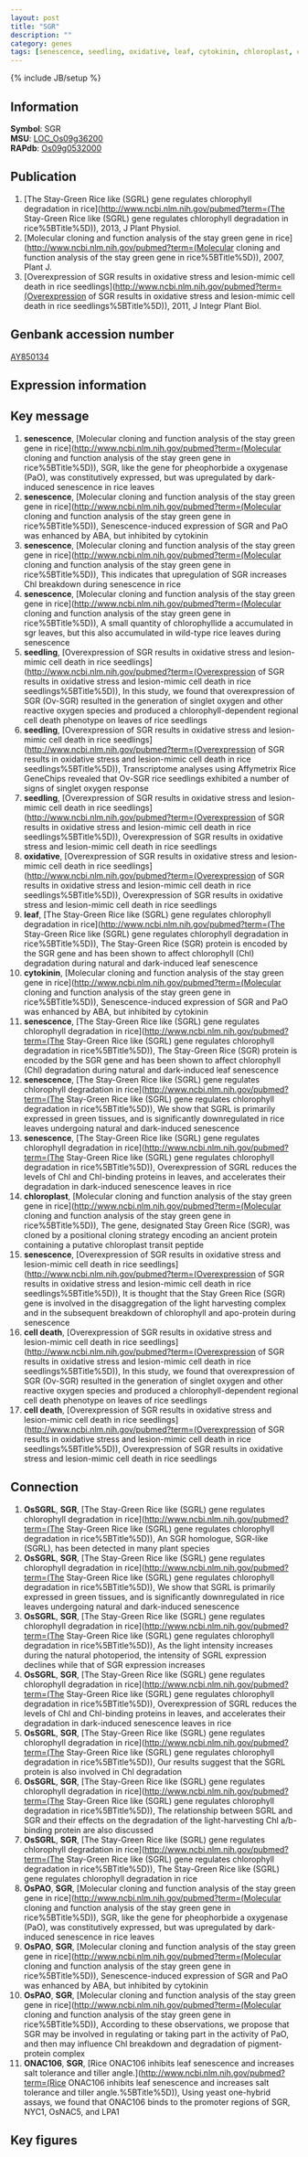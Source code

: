```yaml
---
layout: post
title: "SGR"
description: ""
category: genes
tags: [senescence, seedling, oxidative, leaf, cytokinin, chloroplast, cell death, Gene]
---
```

{% include JB/setup %}

## Information
__Symbol__: SGR  
__MSU__: [LOC_Os09g36200](http://rice.plantbiology.msu.edu/cgi-bin/ORF_infopage.cgi?orf=LOC_Os09g36200)  
__RAPdb__: [Os09g0532000](http://rapdb.dna.affrc.go.jp/viewer/gbrowse_details/irgsp1?name=Os09g0532000)  

## Publication
1. [The Stay-Green Rice like (SGRL) gene regulates chlorophyll degradation in rice](http://www.ncbi.nlm.nih.gov/pubmed?term=(The Stay-Green Rice like (SGRL) gene regulates chlorophyll degradation in rice%5BTitle%5D)), 2013, J Plant Physiol.
2. [Molecular cloning and function analysis of the stay green gene in rice](http://www.ncbi.nlm.nih.gov/pubmed?term=(Molecular cloning and function analysis of the stay green gene in rice%5BTitle%5D)), 2007, Plant J.
3. [Overexpression of SGR results in oxidative stress and lesion-mimic cell death in rice seedlings](http://www.ncbi.nlm.nih.gov/pubmed?term=(Overexpression of SGR results in oxidative stress and lesion-mimic cell death in rice seedlings%5BTitle%5D)), 2011, J Integr Plant Biol.

## Genbank accession number
[AY850134](http://www.ncbi.nlm.nih.gov/nuccore/AY850134)

## Expression information

## Key message
1. __senescence__, [Molecular cloning and function analysis of the stay green gene in rice](http://www.ncbi.nlm.nih.gov/pubmed?term=(Molecular cloning and function analysis of the stay green gene in rice%5BTitle%5D)),  SGR, like the gene for pheophorbide a oxygenase (PaO), was constitutively expressed, but was upregulated by dark-induced senescence in rice leaves
2. __senescence__, [Molecular cloning and function analysis of the stay green gene in rice](http://www.ncbi.nlm.nih.gov/pubmed?term=(Molecular cloning and function analysis of the stay green gene in rice%5BTitle%5D)),  Senescence-induced expression of SGR and PaO was enhanced by ABA, but inhibited by cytokinin
3. __senescence__, [Molecular cloning and function analysis of the stay green gene in rice](http://www.ncbi.nlm.nih.gov/pubmed?term=(Molecular cloning and function analysis of the stay green gene in rice%5BTitle%5D)),  This indicates that upregulation of SGR increases Chl breakdown during senescence in rice
4. __senescence__, [Molecular cloning and function analysis of the stay green gene in rice](http://www.ncbi.nlm.nih.gov/pubmed?term=(Molecular cloning and function analysis of the stay green gene in rice%5BTitle%5D)),  A small quantity of chlorophyllide a accumulated in sgr leaves, but this also accumulated in wild-type rice leaves during senescence
5. __seedling__, [Overexpression of SGR results in oxidative stress and lesion-mimic cell death in rice seedlings](http://www.ncbi.nlm.nih.gov/pubmed?term=(Overexpression of SGR results in oxidative stress and lesion-mimic cell death in rice seedlings%5BTitle%5D)),  In this study, we found that overexpression of SGR (Ov-SGR) resulted in the generation of singlet oxygen and other reactive oxygen species and produced a chlorophyll-dependent regional cell death phenotype on leaves of rice seedlings
6. __seedling__, [Overexpression of SGR results in oxidative stress and lesion-mimic cell death in rice seedlings](http://www.ncbi.nlm.nih.gov/pubmed?term=(Overexpression of SGR results in oxidative stress and lesion-mimic cell death in rice seedlings%5BTitle%5D)),  Transcriptome analyses using Affymetrix Rice GeneChips revealed that Ov-SGR rice seedlings exhibited a number of signs of singlet oxygen response
7. __seedling__, [Overexpression of SGR results in oxidative stress and lesion-mimic cell death in rice seedlings](http://www.ncbi.nlm.nih.gov/pubmed?term=(Overexpression of SGR results in oxidative stress and lesion-mimic cell death in rice seedlings%5BTitle%5D)), Overexpression of SGR results in oxidative stress and lesion-mimic cell death in rice seedlings
8. __oxidative__, [Overexpression of SGR results in oxidative stress and lesion-mimic cell death in rice seedlings](http://www.ncbi.nlm.nih.gov/pubmed?term=(Overexpression of SGR results in oxidative stress and lesion-mimic cell death in rice seedlings%5BTitle%5D)), Overexpression of SGR results in oxidative stress and lesion-mimic cell death in rice seedlings
9. __leaf__, [The Stay-Green Rice like (SGRL) gene regulates chlorophyll degradation in rice](http://www.ncbi.nlm.nih.gov/pubmed?term=(The Stay-Green Rice like (SGRL) gene regulates chlorophyll degradation in rice%5BTitle%5D)), The Stay-Green Rice (SGR) protein is encoded by the SGR gene and has been shown to affect chlorophyll (Chl) degradation during natural and dark-induced leaf senescence
10. __cytokinin__, [Molecular cloning and function analysis of the stay green gene in rice](http://www.ncbi.nlm.nih.gov/pubmed?term=(Molecular cloning and function analysis of the stay green gene in rice%5BTitle%5D)),  Senescence-induced expression of SGR and PaO was enhanced by ABA, but inhibited by cytokinin
11. __senescence__, [The Stay-Green Rice like (SGRL) gene regulates chlorophyll degradation in rice](http://www.ncbi.nlm.nih.gov/pubmed?term=(The Stay-Green Rice like (SGRL) gene regulates chlorophyll degradation in rice%5BTitle%5D)), The Stay-Green Rice (SGR) protein is encoded by the SGR gene and has been shown to affect chlorophyll (Chl) degradation during natural and dark-induced leaf senescence
12. __senescence__, [The Stay-Green Rice like (SGRL) gene regulates chlorophyll degradation in rice](http://www.ncbi.nlm.nih.gov/pubmed?term=(The Stay-Green Rice like (SGRL) gene regulates chlorophyll degradation in rice%5BTitle%5D)),  We show that SGRL is primarily expressed in green tissues, and is significantly downregulated in rice leaves undergoing natural and dark-induced senescence
13. __senescence__, [The Stay-Green Rice like (SGRL) gene regulates chlorophyll degradation in rice](http://www.ncbi.nlm.nih.gov/pubmed?term=(The Stay-Green Rice like (SGRL) gene regulates chlorophyll degradation in rice%5BTitle%5D)),  Overexpression of SGRL reduces the levels of Chl and Chl-binding proteins in leaves, and accelerates their degradation in dark-induced senescence leaves in rice
14. __chloroplast__, [Molecular cloning and function analysis of the stay green gene in rice](http://www.ncbi.nlm.nih.gov/pubmed?term=(Molecular cloning and function analysis of the stay green gene in rice%5BTitle%5D)),  The gene, designated Stay Green Rice (SGR), was cloned by a positional cloning strategy encoding an ancient protein containing a putative chloroplast transit peptide
15. __senescence__, [Overexpression of SGR results in oxidative stress and lesion-mimic cell death in rice seedlings](http://www.ncbi.nlm.nih.gov/pubmed?term=(Overexpression of SGR results in oxidative stress and lesion-mimic cell death in rice seedlings%5BTitle%5D)), It is thought that the Stay Green Rice (SGR) gene is involved in the disaggregation of the light harvesting complex and in the subsequent breakdown of chlorophyll and apo-protein during senescence
16. __cell death__, [Overexpression of SGR results in oxidative stress and lesion-mimic cell death in rice seedlings](http://www.ncbi.nlm.nih.gov/pubmed?term=(Overexpression of SGR results in oxidative stress and lesion-mimic cell death in rice seedlings%5BTitle%5D)),  In this study, we found that overexpression of SGR (Ov-SGR) resulted in the generation of singlet oxygen and other reactive oxygen species and produced a chlorophyll-dependent regional cell death phenotype on leaves of rice seedlings
17. __cell death__, [Overexpression of SGR results in oxidative stress and lesion-mimic cell death in rice seedlings](http://www.ncbi.nlm.nih.gov/pubmed?term=(Overexpression of SGR results in oxidative stress and lesion-mimic cell death in rice seedlings%5BTitle%5D)), Overexpression of SGR results in oxidative stress and lesion-mimic cell death in rice seedlings

## Connection
1. __OsSGRL__, __SGR__, [The Stay-Green Rice like (SGRL) gene regulates chlorophyll degradation in rice](http://www.ncbi.nlm.nih.gov/pubmed?term=(The Stay-Green Rice like (SGRL) gene regulates chlorophyll degradation in rice%5BTitle%5D)),  An SGR homologue, SGR-like (SGRL), has been detected in many plant species
2. __OsSGRL__, __SGR__, [The Stay-Green Rice like (SGRL) gene regulates chlorophyll degradation in rice](http://www.ncbi.nlm.nih.gov/pubmed?term=(The Stay-Green Rice like (SGRL) gene regulates chlorophyll degradation in rice%5BTitle%5D)),  We show that SGRL is primarily expressed in green tissues, and is significantly downregulated in rice leaves undergoing natural and dark-induced senescence
3. __OsSGRL__, __SGR__, [The Stay-Green Rice like (SGRL) gene regulates chlorophyll degradation in rice](http://www.ncbi.nlm.nih.gov/pubmed?term=(The Stay-Green Rice like (SGRL) gene regulates chlorophyll degradation in rice%5BTitle%5D)),  As the light intensity increases during the natural photoperiod, the intensity of SGRL expression declines while that of SGR expression increases
4. __OsSGRL__, __SGR__, [The Stay-Green Rice like (SGRL) gene regulates chlorophyll degradation in rice](http://www.ncbi.nlm.nih.gov/pubmed?term=(The Stay-Green Rice like (SGRL) gene regulates chlorophyll degradation in rice%5BTitle%5D)),  Overexpression of SGRL reduces the levels of Chl and Chl-binding proteins in leaves, and accelerates their degradation in dark-induced senescence leaves in rice
5. __OsSGRL__, __SGR__, [The Stay-Green Rice like (SGRL) gene regulates chlorophyll degradation in rice](http://www.ncbi.nlm.nih.gov/pubmed?term=(The Stay-Green Rice like (SGRL) gene regulates chlorophyll degradation in rice%5BTitle%5D)),  Our results suggest that the SGRL protein is also involved in Chl degradation
6. __OsSGRL__, __SGR__, [The Stay-Green Rice like (SGRL) gene regulates chlorophyll degradation in rice](http://www.ncbi.nlm.nih.gov/pubmed?term=(The Stay-Green Rice like (SGRL) gene regulates chlorophyll degradation in rice%5BTitle%5D)),  The relationship between SGRL and SGR and their effects on the degradation of the light-harvesting Chl a/b-binding protein are also discussed
7. __OsSGRL__, __SGR__, [The Stay-Green Rice like (SGRL) gene regulates chlorophyll degradation in rice](http://www.ncbi.nlm.nih.gov/pubmed?term=(The Stay-Green Rice like (SGRL) gene regulates chlorophyll degradation in rice%5BTitle%5D)), The Stay-Green Rice like (SGRL) gene regulates chlorophyll degradation in rice
8. __OsPAO__, __SGR__, [Molecular cloning and function analysis of the stay green gene in rice](http://www.ncbi.nlm.nih.gov/pubmed?term=(Molecular cloning and function analysis of the stay green gene in rice%5BTitle%5D)),  SGR, like the gene for pheophorbide a oxygenase (PaO), was constitutively expressed, but was upregulated by dark-induced senescence in rice leaves
9. __OsPAO__, __SGR__, [Molecular cloning and function analysis of the stay green gene in rice](http://www.ncbi.nlm.nih.gov/pubmed?term=(Molecular cloning and function analysis of the stay green gene in rice%5BTitle%5D)),  Senescence-induced expression of SGR and PaO was enhanced by ABA, but inhibited by cytokinin
10. __OsPAO__, __SGR__, [Molecular cloning and function analysis of the stay green gene in rice](http://www.ncbi.nlm.nih.gov/pubmed?term=(Molecular cloning and function analysis of the stay green gene in rice%5BTitle%5D)),  According to these observations, we propose that SGR may be involved in regulating or taking part in the activity of PaO, and then may influence Chl breakdown and degradation of pigment-protein complex
11. __ONAC106__, __SGR__, [Rice ONAC106 inhibits leaf senescence and increases salt tolerance and tiller angle.](http://www.ncbi.nlm.nih.gov/pubmed?term=(Rice ONAC106 inhibits leaf senescence and increases salt tolerance and tiller angle.%5BTitle%5D)),  Using yeast one-hybrid assays, we found that ONAC106 binds to the promoter regions of SGR, NYC1, OsNAC5, and LPA1

## Key figures


